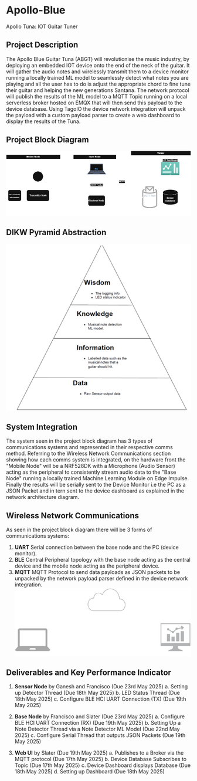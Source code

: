 # Apollo-Blue
Apollo Tuna: IOT Guitar Tuner

## Project Description
The Apollo Blue Guitar Tuna (ABGT) will revolutionise the music industry, by deploying an embedded IOT device onto the end of the neck of the guitar. It will gather the audio notes and wirelessly transmit them to a device monitor running a locally trained ML model to seamlessly detect what notes you are playing and all the user has to do is adjust the appropriate chord to fine tune their guitar and helping the new generations Santana.  The network protocol will publish the results of the ML model to a MQTT Topic running on a local serverless broker hosted on EMQX that will then send this payload to the device database. Using TagoIO the device network integration will unpack the payload with a custom payload parser to create a web dashboard to display the results of the Tuna. 

## Project Block Diagram
![Project | 900](Images/Proj.drawio.png)

## DIKW Pyramid Abstraction
![DIKW | 500](Images/DIKW.png)

## System Integration
The system seen in the project block diagram has 3 types of communications systems and represented in their respective comms method. Referring to the Wireless Network Communications section showing how each comms system is integrated, on the hardware front the "Mobile Node" will be a NRF528DK with a Microphone (Audio Sensor) acting as the peripheral to consistently stream audio data to the "Base Node" running a locally trained Machine Learning Module on Edge Impulse. Finally the results will be serially sent to the Device Monitor i.e the PC as a JSON Packet and in tern sent to the device dashboard as explained in the network architecture diagram.  

## Wireless Network Communications
As seen in the project block diagram there will be 3 forms of communications systems: 
1. **UART** Serial connection between the base node and the PC (device monitor).
2. **BLE** Central Peripheral topology with the base node acting as the central device and the mobile node acting as the peripheral device.  
3. **MQTT** MQTT Protocol to send data payloads as JSON packets to be unpacked by the network payload parser defined in the device network integration. 
![Network | 700](Images/Network.png)

## Deliverables and Key Performance Indicator
1. **Sensor Node** by Ganesh and Francisco (Due 23rd May 2025)
	a. Setting up Detector Thread (Due 18th May 2025)
	b. LED Status Thread (Due 18th May 2025)
	c. Configure BLE HCI UART Connection (TX) (Due 19th May 2025)

2. **Base Node** by Francisco and Slater (Due 23rd May 2025) 
	a. Configure BLE HCI UART Connection (RX) (Due 19th May 2025)
	b. Setting Up a Note Detector Thread via a Note Detector ML Model (Due 22nd May 2025) 
	c. Configure Serial Thread that outputs JSON Packets (Due 19th May 2025)
    
3. **Web UI** by Slater (Due 19th May 2025) 
	a. Publishes to a Broker via the MQTT protocol (Due 17th May 2025) 
	b. Device Database Subscribes to Topic (Due 17th May 2025) 
	c. Device Dashboard displays Database (Due 18th May 2025) d. Setting up Dashboard (Due 18th May 2025)